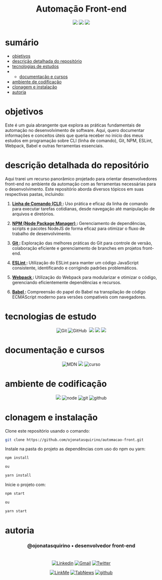 


<h1 align="center"> Automação Front-end</h1>

[comment]: <> (Adicione o seu usuário  e o nome do repositório)

<p align="center">
  <image
  src="https://img.shields.io/github/languages/count/ojonatasquirino/automacao-front"
  />
  <image
  src="https://img.shields.io/github/languages/top/ojonatasquirino/automacao-front"
  />
  <image
  src="https://img.shields.io/github/last-commit/ojonatasquirino/automacao-front"
  />

</p>

# sumário 

- [objetivos](#id01)
- [descrição detalhada do repositório](#id01.01)
- [tecnologias de estudos](#id04)
- - [documentação e cursos](#id04.01)
- [ambiente de codificação](#id05)
- [clonagem e instalação](#id06)
- [autoria](#id07)



# objetivos <a name="id01"></a>


Este é um guia abrangente que explora as práticas fundamentais de automação no desenvolvimento de software. Aqui, quero documentar informações e conceitos úteis que queria receber no início dos meus estudos em programação sobre CLI (linha de comando), Git, NPM, ESLint, Webpack, Babel e outras ferramentas essenciais.


# descrição detalhada do repositório <a name="id01.01"></a>
Aqui trarei um recurso panorâmico projetado para orientar desenvolvedores front-end no ambiente da automação com as ferramentas necessárias para o desenvolvimento. Este repositório aborda diversos tópicos em suas respectivas pastas, incluindo:

1. <strong>  <a href='/1. Linha de comando (CLI)/cli.md'> Linha de Comando (CLI) </a>: </strong>   Uso prática e eficaz da linha de comando para executar tarefas cotidianas, desde navegação até manipulação de arquivos e diretórios.

2. <strong>  <a href='/2. NPM/npm.md'>   NPM (Node Package Manager) </a>:  </strong> Gerenciamento de dependências, scripts e pacotes NodeJS de forma eficaz para otimizar o fluxo de trabalho de desenvolvimento.

3. <strong>  <a href='/6. Git/git.md'> Git  </a>:  </strong>  Exploração das melhores práticas do Git para controle de versão, colaboração eficiente e gerenciamento de branches em projetos front-end.


4. <strong> <a href='/3. ESLint/eslint.md'> ESLint </a> : </strong>   Utilização do ESLint para manter um código JavaScript consistente, identificando e corrigindo padrões problemáticos.

5. <strong>  <a href='/4. Webpack/webpack.md'> Webpack  </a>:   </strong>  Utilização do Webpack para modularizar e otimizar o código, gerenciando eficientemente dependências e recursos.

6. <strong>  <a href='/5. Babel/babel.md'> Babel </a>: </strong>   Compreensão do papel do Babel na transpilação de código ECMAScript moderno para versões compatíveis com navegadores.

# tecnologias de estudo <a name="id04"></a>

<div  align='center'> 

![Git](https://img.shields.io/badge/-Git-0D1117?style=for-the-badge&logo=git&labelColor=0D1117)
![GitHub](https://img.shields.io/badge/-GitHub-0D1117?style=for-the-badge&logo=github&labelColor=0D1117)&nbsp;
![](https://img.shields.io/badge/terminal-0D1117?style=for-the-badge&logo=windows%20terminal&logoColor=white)
![](https://img.shields.io/badge/eslint-0D1117?style=for-the-badge&logo=eslint&logoColor=3A33D1)
![](https://img.shields.io/badge/npm-0D1117?style=for-the-badge&logo=npm&logoColor=red)
</div>

# documentação e cursos <a name="id04.01"></a>

<div  align='center'> 

![MDN](https://img.shields.io/badge/youtube-0D1117?style=for-the-badge&logo=youtube&logoColor=red)
[![](https://img.shields.io/badge/npm-0D1117?style=for-the-badge&logo=npm&logoColor=red)](https://docs.npmjs.com/about-npm/)
![curso](https://img.shields.io/badge/origamid-0D1117?style=for-the-badge&logo=Databricks&logoColor=fff)
</div>

# ambiente de codificação <a name="id05"></a>

<div  align='center'> 

![](https://img.shields.io/badge/VSCode-0D1117?style=for-the-badge&logo=visual%20studio%20code&logoColor=blue)
![node](https://img.shields.io/badge/Nodejs-0D1117?style=for-the-badge&logo=node.js&logoColor=green)
![git](https://img.shields.io/badge/GIT-0D1117?style=for-the-badge&logo=git&logoColor=red)
![github](https://img.shields.io/badge/Github-0D1117?style=for-the-badge&logo=github&logoColor=fff)
</div>


# clonagem e instalação <a name="id06"></a>

Clone este repositório usando o comando:

```bash
git clone https://github.com/ojonatasquirino/automacao-front.git
```

Instale na pasta do projeto as dependências com uso do npm ou yarn:

```bash
npm install

ou

yarn install
```

Inicie o projeto com:

```bash
npm start

ou

yarn start
```
[comment]: <> (Adicione o link da implatação, se houver)

# autoria <a name="id07"></a>

[comment]: <> (Adicione seu nome e função)

<h3 align='center'> @ojonatasquirino • desenvolvedor front-end
 </h3>

#

[comment]: <> (Adicione as suas redes sociais e profissionais)

<div  align='center'>

[![Linkedin](https://img.shields.io/badge/LinkedIn-0D1117?style=for-the-badge&logo=linkedin&logoColor=blue)](https://www.linkedin.com/in/jonatasquirino/)
<a href = "mailto:quirinoj02@gmail.com">
![Gmail](https://img.shields.io/badge/Gmail-0D1117?style=for-the-badge&logo=gmail&logoColor=red)</a>
[![Twitter](https://img.shields.io/badge/Twitter-0D1117?style=for-the-badge&logo=twitter&logoColor=054595)](https://twitter.com/ojonatasquirino)

[![LinkMe](https://img.shields.io/badge/linkMe-0D1117?style=for-the-badge&logo=upcloud&logoColor=orange)](https://bit.ly/linkquirino)
[![TabNews](https://img.shields.io/badge/tabnews-0D1117?style=for-the-badge&logo=Databricks&logoColor=fff)](https://www.tabnews.com.br/ojonatasquirino)
[![github](https://img.shields.io/badge/Github-0D1117?style=for-the-badge&logo=github&logoColor=fff)](https://www.github.com/ojonatasquirino)
</div>
